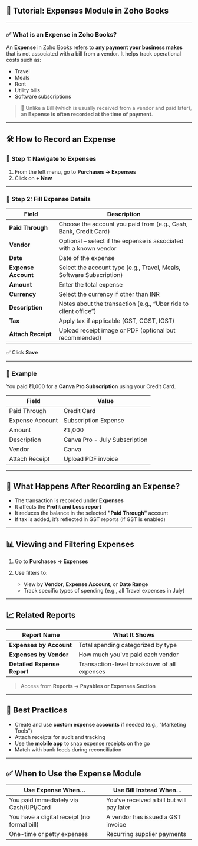 ## 📘 Tutorial: **Expenses Module** in Zoho Books

---

### ✅ What is an Expense in Zoho Books?

An **Expense** in Zoho Books refers to **any payment your business makes** that is not associated with a bill from a vendor. It helps track operational costs such as:

* Travel
* Meals
* Rent
* Utility bills
* Software subscriptions

> 🧾 Unlike a Bill (which is usually received from a vendor and paid later), an **Expense is often recorded at the time of payment**.

---

## 🛠️ How to Record an Expense

### 🔹 Step 1: Navigate to Expenses

1. From the left menu, go to **Purchases → Expenses**
2. Click on **+ New**

---

### 🔹 Step 2: Fill Expense Details

| Field               | Description                                                          |
| ------------------- | -------------------------------------------------------------------- |
| **Paid Through**    | Choose the account you paid from (e.g., Cash, Bank, Credit Card)     |
| **Vendor**          | Optional – select if the expense is associated with a known vendor   |
| **Date**            | Date of the expense                                                  |
| **Expense Account** | Select the account type (e.g., Travel, Meals, Software Subscription) |
| **Amount**          | Enter the total expense                                              |
| **Currency**        | Select the currency if other than INR                                |
| **Description**     | Notes about the transaction (e.g., “Uber ride to client office”)     |
| **Tax**             | Apply tax if applicable (GST, CGST, IGST)                            |
| **Attach Receipt**  | Upload receipt image or PDF (optional but recommended)               |

✅ Click **Save**

---

### 🧾 Example

You paid ₹1,000 for a **Canva Pro Subscription** using your Credit Card.

| Field           | Value                         |
| --------------- | ----------------------------- |
| Paid Through    | Credit Card                   |
| Expense Account | Subscription Expense          |
| Amount          | ₹1,000                        |
| Description     | Canva Pro - July Subscription |
| Vendor          | Canva                         |
| Attach Receipt  | Upload PDF invoice            |

---

## 🧮 What Happens After Recording an Expense?

* The transaction is recorded under **Expenses**
* It affects the **Profit and Loss report**
* It reduces the balance in the selected **"Paid Through"** account
* If tax is added, it’s reflected in GST reports (if GST is enabled)

---

## 📊 Viewing and Filtering Expenses

1. Go to **Purchases → Expenses**
2. Use filters to:

   * View by **Vendor**, **Expense Account**, or **Date Range**
   * Track specific types of spending (e.g., all Travel expenses in July)

---

## 📈 Related Reports

| Report Name                 | What It Shows                               |
| --------------------------- | ------------------------------------------- |
| **Expenses by Account**     | Total spending categorized by type          |
| **Expenses by Vendor**      | How much you've paid each vendor            |
| **Detailed Expense Report** | Transaction-level breakdown of all expenses |

> Access from **Reports → Payables or Expenses Section**

---

## 🧠 Best Practices

* Create and use **custom expense accounts** if needed (e.g., “Marketing Tools”)
* Attach receipts for audit and tracking
* Use the **mobile app** to snap expense receipts on the go
* Match with bank feeds during reconciliation

---

## ✅ When to Use the Expense Module

| Use Expense When…                           | Use Bill Instead When…                    |
| ------------------------------------------- | ----------------------------------------- |
| You paid immediately via Cash/UPI/Card      | You’ve received a bill but will pay later |
| You have a digital receipt (no formal bill) | A vendor has issued a GST invoice         |
| One-time or petty expenses                  | Recurring supplier payments               |